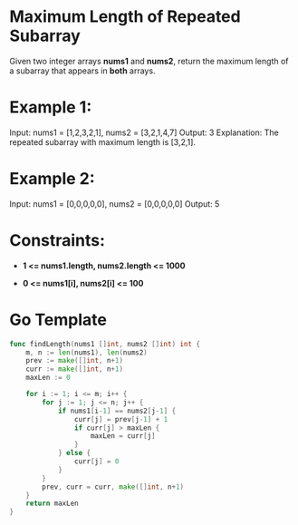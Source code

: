 # Maximum Length of Repeated Subarray

Given two integer arrays **nums1** and **nums2**, return the maximum length of a subarray that appears in **both** arrays.

# Example 1:

Input: nums1 = [1,2,3,2,1], nums2 = [3,2,1,4,7]
Output: 3
Explanation: The repeated subarray with maximum length is [3,2,1].

# Example 2:

Input: nums1 = [0,0,0,0,0], nums2 = [0,0,0,0,0]
Output: 5

# Constraints:

  - **1 <= nums1.length, nums2.length <= 1000**

  - **0 <= nums1[i], nums2[i] <= 100**

# Go Template

```go
func findLength(nums1 []int, nums2 []int) int {
    m, n := len(nums1), len(nums2)
    prev := make([]int, n+1)
    curr := make([]int, n+1)
    maxLen := 0

    for i := 1; i <= m; i++ {
        for j := 1; j <= n; j++ {
            if nums1[i-1] == nums2[j-1] {
                curr[j] = prev[j-1] + 1
                if curr[j] > maxLen {
                    maxLen = curr[j]
                }
            } else {
                curr[j] = 0
            }
        }
        prev, curr = curr, make([]int, n+1)
    }
    return maxLen
}
```
